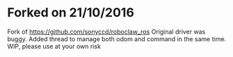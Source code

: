# Forked on 21/10/2016
Fork of https://github.com/sonyccd/roboclaw_ros
Original driver was buggy.
Added thread to manage both odom and command in the same time. 
WIP, please use at your own risk

